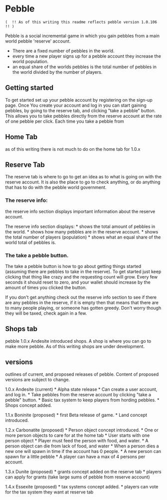 # Pebble

    (  !! As of this writing this readme reflects pebble version 1.0.106 !! )

Pebble is a social incremental game in which you gain pebbles from a main world pebble 'reserve' account. 

   * There are a fixed number of pebbles in the world.
   * every time a new player signs up for a pebble account they increase the world population.
   * an equal share of the worlds pebbles is the total number of pebbles in the world divided by the number of players.

## Getting started

To get started set up your pebble account by registering on the sign-up page. Once You create your account and log in you can start gaining pebbles, by going to the reserve tab, and clicking "take a pebble" button. This allows you to take pebbles directly from the reserve account at the rate of one pebble per click. Each time you take a pebble from

## Home Tab

as of this writing there is not much to do on the home tab for 1.0.x

## Reserve Tab

The reserve tab is where to go to get an idea as to what is going on with the reserve account. It is also the place to go to check anything, or do anything that has to do with the pebble world government.

### The reserve info:

the reserve info section displays important information about the reserve account.

The reserve info section displays:
    * shows the total amount of pebbles in the world.
    * shows how many pebbles are in the reserve account.
    * shows the total number of players (population)
    * shows what an equal share of the world total of pebbles is.
    
### The take a pebble button.

The take a pebble button is how to go about getting things started (assuming there are pebbles to take in the reserve). To get started just keep clicking that thing like crazy and the requesting count will grow. Every few seconds it should reset to zero, and your wallet should increase by the amount of times you clicked the button. 

If you don't get anything check out the reserve info section to see if there are any pebbles in the reserve, if it is empty then that means that there are to many people playing, or someone has gotten greedy. Don't worry though they will be taxed, check again in a few.


## Shops tab

pebble 1.0.x Andesite introduced shops. A shop is where you can go to make more pebble. As of this writing shops are under development.

## versions

outlines of current, and proposed releases of pebble. Content of proposed versions are subject to change.

1.0.x Andesite (current)
    * Alpha state release
    * Can create a user account, and log in.
    * Take pebbles from the reserve account by clicking "take a pebble" button.
    * Basic tax system to keep players from hording pebbles.
    * Shops concept added.

1.1.x Boninite (proposed)
    * first Beta release of game.
    * Land concept introduced.
    
1.2.x Carbonatite (proposed)
    * Person object concept introduced.
    * One or more person objects to care for at the home tab
    * User starts with one person object
    * Player must feed the person with food, and water.
    * A person object can die from lack of food, and water
    * When a person dies a new one will spawn in time if the account has 0 people.
    * A new person can spawn for a little pebble
    * A player can have a max of 4 persons per account.
    
1.3.x Dunite (proposed)
    * grants concept added on the reserve tab
    * players can apply for grants (take large sums of pebble from reserve account)
    
1.4.x Essexite (proposed)
    * tax systems concept added.
    * players can vote for the tax system they want at reserve tab